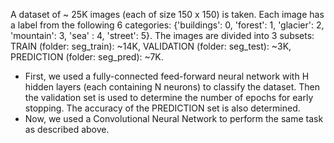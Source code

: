 A dataset of ~ 25K images (each of size 150 x 150) is taken.
Each image has a label from the following 6 categories: {'buildings': 0, 'forest': 1, 'glacier': 2, 'mountain': 3, 'sea' : 4, 'street': 5}.
The images are divided into 3 subsets: TRAIN (folder: seg_train): ~14K, VALIDATION (folder: seg_test): ~3K, PREDICTION (folder: seg_pred): ~7K.
* First, we used a fully-connected feed-forward neural network with H hidden layers (each containing N neurons) to classify the dataset. Then the validation set is used to determine the number of epochs for early stopping. The accuracy of the PREDICTION set is also determined.
* Now, we used a Convolutional Neural Network to perform the same task as described above.
